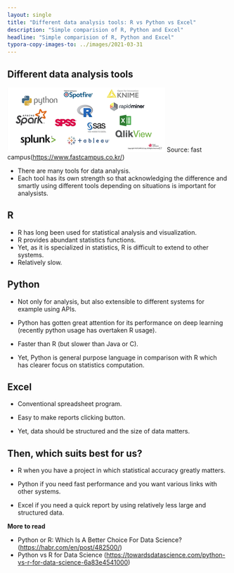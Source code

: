 ```yaml
---
layout: single
title: "Different data analysis tools: R vs Python vs Excel"
description: "Simple comparision of R, Python and Excel"
headline: "Simple comparision of R, Python and Excel"
typora-copy-images-to: ../images/2021-03-31
---
```





## Different data analysis tools

![1](/images/2021-03-31/1.png)
Source: fast campus(https://www.fastcampus.co.kr/)

* There are many tools for data analysis. 
* Each tool has its own strength so that acknowledging the difference and smartly using different tools depending on situations is important for analysists.

 
## R

* R has long been used for statistical analysis and visualization.
* R provides abundant statistics functions.
* Yet, as it is specialized in statistics, R is difficult to extend to other systems.
* Relatively slow.

 
## Python

* Not only for analysis, but also extensible to different systems for example using APIs.

* Python has gotten great attention for its performance on deep learning (recently python usage has overtaken R usage).

* Faster than R (but slower than Java or C).

* Yet, Python is general purpose language in comparison with R which has clearer focus on statistics computation.

 

## Excel

* Conventional spreadsheet program.

* Easy to make reports clicking button.

* Yet, data should be structured and the size of data matters.

 

## Then, which suits best for us?

* R when you have a project in which statistical accuracy greatly matters.

* Python if you need fast performance and you want various links with other systems.

* Excel if you need a quick report by using relatively less large and structured data.

 
 
 
 

**More to read**
- Python or R: Which Is A Better Choice For Data Science? (https://habr.com/en/post/482500/)
- Python vs R for Data Science (https://towardsdatascience.com/python-vs-r-for-data-science-6a83e4541000)
